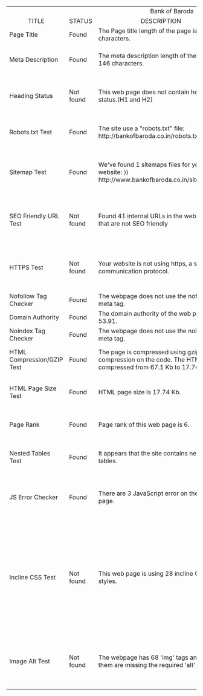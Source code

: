 <html>
<body>
<table>
<tr>
<td align="center" colspan="4">Bank of Baroda </td></tr>
<tr><td align="center">TITLE</td><td align="center">STATUS</td><td align="center">DESCRIPTION</td><td align="center">SUGGESTIONS</td></tr>
<tr><td>Page Title</td><td>Found</td><td> The Page title length of the page is 48 characters.</td><td> Most search engines will truncate Page title to 65 characters.</td></tr>
<tr><td>Meta Description</td><td>Found</td><td>The meta description length of the page is 146 characters.</td><td> Use keywords in your meta description tag and make sure that the meta description length does not exceed more than 150 characters.</td></tr>
<tr><td>Heading Status</td><td>Not found</td><td>This web page does not contain heading status.(H1 and H2)</td><td>H1 and H2 is an important factor influencing page ranking and there should be a relevant heading tag in the web page which can make it easy to search.</td></tr>
<tr><td>Robots.txt Test</td><td>Found</td><td>The site use a "robots.txt" file: http://bankofbaroda.co.in/robots.txt</td><td>A robots.txt file must be present as it gives instructions to web robots about the pages the website owner that doesn’t wish to be ‘crawled’.</td></tr>
<tr><td>Sitemap Test</td><td>Found</td><td>We've found 1 sitemaps files for your website:
⟩⟩ http://www.bankofbaroda.co.in/sitemap.xml</td><td>Having sitemap not only makes the navigation easy and better visibility by search engines.It also offer the opportunity to inform search engines immediately about any changes on your site.</td></tr>
<tr><td>SEO Friendly URL Test	</td><td>Not found</td><td>Found 41 internal URLs in the web page that are not SEO friendly</td><td>In this, uppercase alphabets and special characters(eg:- & ? %) are not supported by SEO but it only contains lowercase alphabets, numbers,slashes(/) and dash(-) only.</td></tr>
<tr><td>HTTPS Test</td><td>Not found</td><td>Your website is not using https, a secure communication protocol.</td><td>It is for sites that do not collect sensitive customer information, search engines suggest that switching to https is an increasingly good idea and may help improve rankings.</td></tr>
<tr><td>Nofollow Tag Checker	</td><td>Found</td><td>The webpage does not use the nofollow meta tag. </td><td>The web page that search engines will crawl all links from the webpage.</td></tr>
<tr><td>Domain Authority	</td><td>Found</td><td>The domain authority of the web page is 53.91.</td><td>It is good to have domain authority more than 20.</td></tr>
<tr><td>Noindex Tag Checker	</td><td>Found</td><td>The webpage does not use the noindex meta tag.</td> <td>The webpage will be read and indexed by search engines.</td></tr>
<tr><td>HTML Compression/GZIP Test</td><td>Found	</td><td>The page is compressed using gzip compression on the code. The HTML is compressed from 67.1 Kb to 17.74 Kb.</td><td>There has been 73% size saving whereas, this helps ensure a faster loading web page and improved user experience.</td></tr>
<tr><td>HTML Page Size Test	</td><td>Found</td><td> HTML page size is 17.74 Kb.</td><td> This page size is under the average web page size of 33 Kb whereas, this leads to a faster page loading time than average.</td></tr>
<tr><td>Page Rank</td><td>Found</td><td>Page rank of this web page is 6.</td><td>The page rank for this web page is good. The higher the page rank, it is more likely to appear at the top of the search engine result.</td></tr>
<tr><td>Nested Tables Test</td><td>Found</td><td>It appears that the site contains nested tables.</td><td>Nested tables can be slow to render in some browsers. So use a CSS layout to reduce both HTML size and page loading time.</td></tr>
<tr><td>JS Error Checker</td><td>Found</td><td>There are 3 JavaScript error on the web page.</td><td>First of all, locate the source of errors, then use JS plugins or other third party code, you must carefully read the documentation and Syntax errors (a typo or missing character) to fix</td></tr>
<tr><td>Incline CSS Test</td><td>Not found</td><td>This web page is using 28 incline CSS styles.</td><td>It is a good practice to move all the inline CSS rules into an external file in order to make your page "lighter" in weight and decrease the code to text ratio.<ul>
<li>First, check the HTML code of the page and identify all style attributes.</li>
<li>Then for each style attribute found must be properly moved to all declarations in the external CSS file and remove the style attribute.</li></ul></td></tr>
<tr><td>Image Alt Test</td><td>Not found</td><td>The webpage has 68 'img' tags and 38 of them are missing the required 'alt' attribute.</td><td>You must add an alt attribute to every <img> tag used into your webpage.
An image with an alternate text specified is inserted using the following HTML line:
<"img src="image.png" alt="text_to_describe_your_image""></td></tr>
</table>
</body>
</html>
